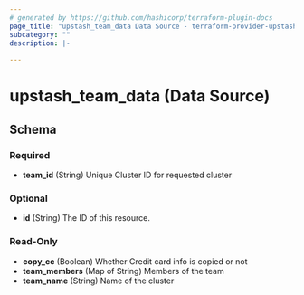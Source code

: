 ```yaml
---
# generated by https://github.com/hashicorp/terraform-plugin-docs
page_title: "upstash_team_data Data Source - terraform-provider-upstash"
subcategory: ""
description: |-
  
---
```


# upstash_team_data (Data Source)





<!-- schema generated by tfplugindocs -->
## Schema

### Required

- **team_id** (String) Unique Cluster ID for requested cluster

### Optional

- **id** (String) The ID of this resource.

### Read-Only

- **copy_cc** (Boolean) Whether Credit card info is copied or not
- **team_members** (Map of String) Members of the team
- **team_name** (String) Name of the cluster


